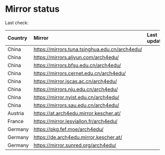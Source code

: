 <script src="./time.js"></script>
# Mirror status
Last check: <script type="text/javascript">localize(1726341354.0132143);</script>

|Country|Mirror|Last update|
|:------|:-----|:----------|
|China|https://mirrors.tuna.tsinghua.edu.cn/arch4edu/|<script type="text/javascript">localize(1726296141);</script>|
|China|https://mirrors.aliyun.com/arch4edu/|<script type="text/javascript">localize(1726296141);</script>|
|China|https://mirrors.bfsu.edu.cn/arch4edu/|<script type="text/javascript">localize(1726296141);</script>|
|China|https://mirrors.cernet.edu.cn/arch4edu/|<script type="text/javascript">localize(1726296141);</script>|
|China|https://mirror.iscas.ac.cn/arch4edu/|<script type="text/javascript">localize(1726296141);</script>|
|China|https://mirrors.nju.edu.cn/arch4edu/|<script type="text/javascript">localize(1726296141);</script>|
|China|https://mirror.nyist.edu.cn/arch4edu/|<script type="text/javascript">localize(1726296141);</script>|
|China|https://mirrors.sau.edu.cn/arch4edu/|<script type="text/javascript">localize(1726296141);</script>|
|Austria|https://at.arch4edu.mirror.kescher.at/|<script type="text/javascript">localize(1726296141);</script>|
|France|https://mirror.lesviallon.fr/arch4edu/|<script type="text/javascript">localize(1726296141);</script>|
|Germany|https://pkg.fef.moe/arch4edu/|<script type="text/javascript">localize(1726296141);</script>|
|Germany|https://de.arch4edu.mirror.kescher.at/|<script type="text/javascript">localize(1726296141);</script>|
|Germany|https://mirror.sunred.org/arch4edu/|<script type="text/javascript">localize(1726296141);</script>|

<script src="./tablefilter/tablefilter.js"></script>
<script src="./table.js"></script>